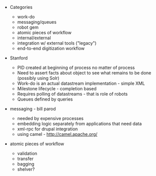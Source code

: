 * Categories
	* work-do
	* messaging/queues
	* robot gem
	* atomic pieces of workflow
	* internal/external
	* integration w/ external tools ("legacy")
	* end-to-end digitization workflow

* Stanford
	* PID created at beginning of process no matter of process
	* Need to assert facts about object to see what remains to be done (possibly using Solr)
	* Work-do is an actual datastream implementation - simple XML
	* Milestone lifecycle - completion based 
	* Requires polling of datastreams - that is role of robots
	* Queues defined by queries

* messaging - bill parod
	* needed by expensive processes
	* embedding logic separately from applications that need data
	* xml-rpc for drupal integration
	* using camel - http://camel.apache.org/

* atomic pieces of workflow
	* validation
	* transfer
	* bagging
	* shelver?